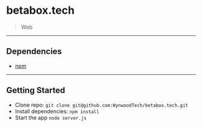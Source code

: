 # betabox.tech

> Web

---

## Dependencies

* [npm](https://github.com/npm/npm)

---

## Getting Started

* Clone repo: `git clone git@github.com:WynwoodTech/betabox.tech.git`
* Install dependencies: `npm install`
* Start the app `node server.js`

